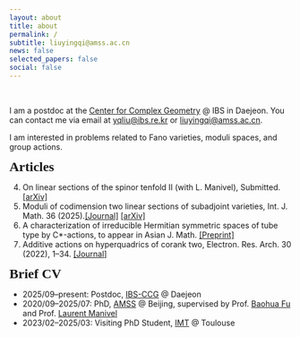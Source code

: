 ```yaml
---
layout: about
title: about
permalink: /
subtitle: liuyingqi@amss.ac.cn
news: false
selected_papers: false
social: false
---
```

<br>

I am a postdoc at the [Center for Complex Geometry](https://ccg.ibs.re.kr/) @ IBS in Daejeon.
You can contact me via email at [yqliu@ibs.re.kr](yqliu@ibs.re.kr) or [liuyingqi@amss.ac.cn](liuyingqi@amss.ac.cn).

I am interested in problems related to Fano varieties, moduli spaces, and group actions.
<br>
<p><b><font size="5" style="font-family: Gill Sans">Articles</font></b></p>

4. On linear sections of the spinor tenfold II (with L. Manivel), Submitted. [[arXiv]](https://arxiv.org/abs/2504.21056v1)
3. Moduli of codimension two linear sections of subadjoint varieties, Int. J. Math. 36 (2025).[[Journal]](https://www.worldscientific.com/doi/10.1142/S0129167X25500302) [[arXiv]](https://arxiv.org/abs/2403.17230) 
2. A characterization of irreducible Hermitian symmetric spaces of tube type by C*-actions, to appear in Asian J. Math. [[Preprint]](/assets/pdf/IHSS_tube.pdf) 
1. Additive actions on hyperquadrics of corank two, Electron. Res. Arch. 30 (2022), 1–34. [[Journal]](https://www.aimspress.com/article/doi/10.3934/era.2022001)

<p><b><font size="5" style="font-family: Gill Sans">Brief CV</font></b></p>

- 2025/09–present: Postdoc, [IBS-CCG](https://ccg.ibs.re.kr/) @ Daejeon  
- 2020/09–2025/07: PhD, [AMSS](http://english.amss.cas.cn/) @ Beijing, supervised by Prof. [Baohua Fu](http://www.math.ac.cn/people/fbh/) and Prof. [Laurent Manivel](https://manivel.perso.math.cnrs.fr/index.html)
- 2023/02–2025/03: Visiting PhD Student, [IMT](https://www.math.univ-toulouse.fr/fr/) @ Toulouse
